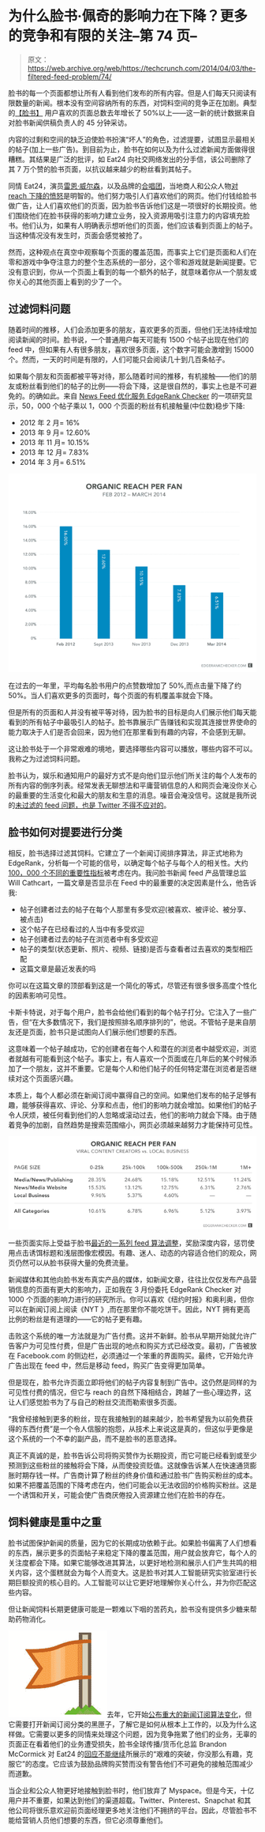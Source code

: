# 为什么脸书·佩奇的影响力在下降？更多的竞争和有限的关注–第 74 页–

> 原文：<https://web.archive.org/web/https://techcrunch.com/2014/04/03/the-filtered-feed-problem/74/>

脸书的每一个页面都想让所有人看到他们发布的所有内容。但是人们每天只阅读有限数量的新闻。根本没有空间容纳所有的东西，对饲料空间的竞争正在加剧。典型的[【脸书】](https://web.archive.org/web/20190626033407/https://crunchbase.com/organization/facebook) 用户喜欢的页面总数去年增长了 50%以上——这一新的统计数据来自对脸书新闻供稿负责人的 45 分钟采访。

内容的过剩和空间的缺乏迫使脸书扮演“坏人”的角色，过滤提要，试图显示最相关的帖子(加上一些广告)。到目前为止，脸书在如何以及为什么过滤新闻方面做得很糟糕。其结果是广泛的批评，如 Eat24 向社交网络发出的分手信，该公司删除了其 7 万个赞的脸书页面，以抗议越来越少的粉丝看到其帖子。

同情 Eat24，演员[雷恩·威尔森](https://web.archive.org/web/20190626033407/https://twitter.com/rainnwilson/status/448522571206893568)，以及品牌的[合唱团](https://web.archive.org/web/20190626033407/https://www.youtube.com/watch?v=oVfHeWTKjag)，当地商人和公众人物[对 reach 下降的愤怒](https://web.archive.org/web/20190626033407/http://dangerousminds.net/comments/facebook_i_want_my_friends_back)是明智的。他们努力吸引人们喜欢他们的网页。他们付钱给脸书做广告，让人们喜欢他们的页面，因为脸书告诉他们这是一项很好的长期投资。他们围绕他们在脸书获得的影响力建立业务，投入资源用吸引注意力的内容填充脸书。他们认为，如果有人明确表示想听他们的页面，他们应该看到页面上的帖子。当这种情况没有发生时，页面会感觉被抢了。

然而，这种观点在真空中观察每个页面的覆盖范围，而事实上它们是页面和人们在零和游戏中争夺注意力的整个生态系统的一部分，这个零和游戏就是新闻提要。它没有意识到，你从一个页面上看到的每一个额外的帖子，就意味着你从一个朋友或你关心的其他页面上看到的少了一个。

## 过滤饲料问题

随着时间的推移，人们会添加更多的朋友，喜欢更多的页面，但他们无法持续增加阅读新闻的时间。脸书说，一个普通用户每天可能有 1500 个帖子出现在他们的 feed 中，但如果有人有很多朋友，喜欢很多页面，这个数字可能会激增到 15000 个。然而，一天的时间是有限的，人们可能只会阅读几十到几百条帖子。

如果每个朋友和页面都被平等对待，那么随着时间的推移，有机接触——他们的朋友或粉丝看到他们的帖子的比例——将会下降，这是很自然的，事实上也是不可避免的。的确如此。来自 [News Feed 优化服务 EdgeRank Checker](https://web.archive.org/web/20190626033407/http://edgerankchecker.com/blog/2014/04/providing-stats-metrics-to-the-eat24-facebook-discussion/) 的一项研究显示，50，000 个帖子乘以 1，000 个页面的粉丝有机接触量(中位数)稳步下降:

*   2012 年 2 月= 16%
*   2013 年 9 月= 12.60%
*   2013 年 11 月= 10.15%
*   2013 年 12 月= 7.83%
*   2014 年 3 月= 6.51%

![Screen Shot 2014-04-03 at 11.47.51 AM](img/4c9e990cb436121e1edf943caa0a1da7.png)

在过去的一年里，平均每名脸书用户的点赞数增加了 50%,而点击量下降了约 50%。当人们喜欢更多的页面时，每个页面的有机覆盖率就会下降。

但是所有的页面和人并没有被平等对待，因为脸书的目标是向人们展示他们每天能看到的所有帖子中最吸引人的帖子。脸书靠展示广告赚钱和实现其连接世界使命的能力取决于人们是否会回来，因为他们在那里看到有趣的内容，不会感到无聊。

这让脸书处于一个非常艰难的境地，要选择哪些内容可以播放，哪些内容不可以。我称之为过滤饲料问题。

脸书认为，娱乐和通知用户的最好方式不是向他们显示他们所关注的每个人发布的所有内容的倒序列表。经常发表无聊想法和平庸营销信息的人和网页会淹没你关心的最重要的生活变化和最大的朋友和生意的消息。噪音会淹没信号。这就是我所说的[未过滤的 feed 问题，也是 Twitter 不得不应对的](https://web.archive.org/web/20190626033407/https://beta.techcrunch.com/2013/10/05/sorry-my-feed-is-full/)。

## 脸书如何对提要进行分类

相反，脸书选择过滤其饲料。它建立了一个新闻订阅排序算法，非正式地称为 EdgeRank，分析每一个可能的信号，以确定每个帖子与每个人的相关性。大约 [100，000 个不同的重要性指标](https://web.archive.org/web/20190626033407/http://marketingland.com/edgerank-is-dead-facebooks-news-feed-algorithm-now-has-close-to-100k-weight-factors-55908)被考虑在内。我问脸书新闻 feed 产品管理总监 Will Cathcart，一篇文章是否显示在 Feed 中的最重要的决定因素是什么，他告诉我:

*   帖子创建者过去的帖子在每个人那里有多受欢迎(被喜欢、被评论、被分享、被点击)
*   这个帖子在已经看过的人当中有多受欢迎
*   帖子创建者过去的帖子在浏览者中有多受欢迎
*   帖子的类型(状态更新、照片、视频、链接)是否与查看者过去喜欢的类型相匹配
*   这篇文章是最近发表的吗

你可以在这篇文章的顶部看到这是一个简化的等式，尽管还有很多很多高度个性化的因素影响可见性。

卡斯卡特说，对于每个用户，脸书会给他们看到的每个帖子打分。它注入了一些广告，但“在大多数情况下，我们是按照排名顺序排列的”，他说。不管帖子是来自朋友还是页面，脸书只是试图向人们展示他们想要的东西。

这意味着一个帖子越成功，它的创建者在每个人和潜在的浏览者中越受欢迎，浏览者就越有可能看到这个帖子。事实上，有人喜欢一个页面或在几年后的某个时候添加了一个朋友，这并不重要。它是每个人和他们帖子的任何特定潜在浏览者是否继续对这个页面感兴趣。

本质上，每个人都必须在新闻订阅中赢得自己的空间。如果他们发布的帖子足够有趣，能够获得喜欢、评论、分享和点击，他们的影响力就会增加。如果他们的帖子令人厌烦，被任何看到他们的人忽略或滚动过去，他们的影响力就会下降。由于随着竞争的加剧，自然趋势是搜索范围缩小，网页必须越来越努力才能保持可见性。

![Screen Shot 2014-04-03 at 2.09.34 PM](img/0fef023784221261ee0bc6dcfed6bf6a.png)

一些页面实际上受益于脸书[最近的一系列 feed 算法调整](https://web.archive.org/web/20190626033407/https://beta.techcrunch.com/2013/08/23/facebook-feed-changes/)，奖励深度内容，惩罚使用点击诱饵标题和浅层图像宏模因。有趣、迷人、动态的内容适合他们的观众，网页仍然可以从脸书获得大量的免费流量。

新闻媒体和其他向脸书发布真实产品的媒体，如新闻文章，往往比仅仅发布产品营销信息的页面有更大的影响力，正如我在 3 月份委托 EdgeRank Checker 对 1000 个页面的影响力进行的研究所示。你可以喜欢《纽约时报》和奥利奥，但你可以在新闻订阅上阅读《NYT 》,而在那里你不能吃饼干。因此，NYT 拥有更高比例的粉丝是有道理的——它的帖子更有趣。

击败这个系统的唯一方法就是为广告付费。这并不新鲜。脸书从早期开始就允许广告客户为可见性付费，但是广告出现的地点和购买方式已经改变。最初，广告被放在 Facebook.com 的侧边栏，必须通过一个笨重的界面购买。最终，它开始允许广告出现在 feed 中，然后是移动 feed，购买广告变得更加简单。

但是现在，脸书允许页面立即将他们的帖子内容复制到广告中。这仍然是同样的为可见性付费的情况，但它与 reach 的自然下降相结合，跨越了一些心理边界，这让人们感觉脸书为了与自己的粉丝交流而勒索很多页面。

“我曾经接触到更多的粉丝，现在我接触到的越来越少，脸书希望我为以前免费获得的东西付费”是一个令人信服的抱怨，从技术上来说这是真的，但这似乎更像是这个系统的一个不幸的副产品，而不是脸书的恶意选择。

真正不真诚的是，脸书告诉公司将购买赞作为长期投资，而它可能已经看到或至少预测到这些粉丝的接触将会下降，从而使投资贬值。这就像告诉某人在快速通货膨胀时期存钱一样。广告商计算了粉丝的终身价值和通过脸书广告购买粉丝的成本。如果不把覆盖范围的下降考虑在内，他们可能会以无法收回的价格购买粉丝。这是一个诱饵和开关，可能会使广告商厌倦投入资源建立他们在脸书的存在。

## 饲料健康是重中之重

脸书试图保护新闻的质量，因为它的长期成功依赖于此。如果脸书偏离了人们想看的东西，展示更多的页面帖子来稳定下降的覆盖范围，用户就会放弃它，每个人的关注度都会下降。如果它能够改进其算法，以更好地检测和展示人们产生共鸣的相关内容，这个蛋糕就会为每个人而变大。这是脸书对其人工智能研究实验室进行长期巨额投资的核心目的。人工智能可以让它更好地理解你关心什么，并为你匹配这些内容。

但让新闻饲料长期更健康可能是一颗难以下咽的苦药丸，脸书没有提供多少糖来帮助药物消化。

![Facebook Page Icon](img/d1536606a61dea3a13eacec86c6b6e19.png)去年，它开始[公布重大的新闻订阅算法变化](https://web.archive.org/web/20190626033407/https://beta.techcrunch.com/2013/08/06/facebook-story-bumping/)，但它需要打开新闻订阅分类的黑匣子，了解它是如何从根本上工作的，以及为什么这样做。它需要以更多的同情来处理这个问题，因为竞争拖累了他们的业务，无辜的页面正在看着他们的业务遭受损失，脸书全球传播/货币化总监 Brandon McCormick 对 Eat24 的[回应不能继续](https://web.archive.org/web/20190626033407/http://www.adweek.com/adfreak/facebook-exec-snarkily-confirms-brands-big-fear-their-content-isnt-important-156662)所展示的“艰难的突破，你没那么有趣，克服它”的态度。它应该为鼓励品牌购买赞而没有警告他们不可避免的接触范围减少而道歉。

当企业和公众人物更好地接触到脸书时，他们放弃了 Myspace。但是今天，十亿用户并不重要，如果达到他们的渠道超载。Twitter、Pinterest、Snapchat 和其他公司将很乐意欢迎前页面经理更多地关注他们不拥挤的平台。因此，尽管脸书不能给营销人员他们想要的东西，但它必须尊重他们。